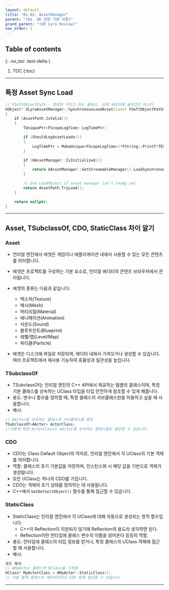 ```yaml
---
layout: default
title: "01-02. AssetManager"
parent: "(01. UE 관련 기본 이론)"
grand_parent: "(UE Lyra Review)"
nav_order: 1
---
```


## Table of contents
{: .no_toc .text-delta }

1. TOC
{:toc}

---

## 특정 Asset Sync Load

```cpp
// FSoftObjectPath - 경로만 가지고 있는 클래스, 실제 메모리에 올라간건 아니다.
UObject* ULyraAssetManager::SynchronousLoadAsset(const FSoftObjectPath& AssetPath)
{
	if (AssetPath.IsValid())
	{
		TUniquePtr<FScopeLogTime> LogTimePtr;

		if (ShouldLogAssetLoads())
		{
			LogTimePtr = MakeUnique<FScopeLogTime>(*FString::Printf(TEXT("Synchronously loaded asset [%s]"), *AssetPath.ToString()), nullptr, FScopeLogTime::ScopeLog_Seconds);
		}

		if (UAssetManager::IsInitialized())
		{
			return UAssetManager::GetStreamableManager().LoadSynchronous(AssetPath, false);
		}

		// Use LoadObject if asset manager isn't ready yet.
		return AssetPath.TryLoad();
	}

	return nullptr;
}
```

---

## Asset, TSubclassOf, CDO, StaticClass 차이 알기

### Asset

* 언리얼 엔진에서 에셋은 게임이나 애플리케이션 내에서 사용할 수 있는 모든 콘텐츠를 의미합니다. 
* 에셋은 프로젝트를 구성하는 기본 요소로, 언리얼 에디터의 콘텐츠 브라우저에서 관리됩니다. 

* 에셋의 종류는 다음과 같습니다:
  * 텍스처(Texture)
  * 메시(Mesh)
  * 머티리얼(Material)
  * 애니메이션(Animation)
  * 사운드(Sound)
  * 블루프린트(Blueprint)
  * 레벨/맵(Level/Map)
  * 파티클(Particle)
* 에셋은 디스크에 파일로 저장되며, 에디터 내에서 가져오거나 생성할 수 있습니다. 여러 프로젝트에서 재사용 가능하여 효율성과 일관성을 높입니다.

### TSubclassOf

* TSubclassOf는 언리얼 엔진의 C++ API에서 제공하는 템플릿 클래스이며, 특정 기본 클래스를 상속하는 UClass 타입을 타입 안전하게 참조할 수 있게 해줍니다.
* 용도: 변수나 함수를 정의할 때, 특정 클래스의 서브클래스만을 허용하고 싶을 때 사용합니다.
* 예시:
```cpp
// AActor를 상속하는 클래스의 서브클래스를 참조
TSubclassOf<AActor> ActorClass;
//이렇게 하면 ActorClass는 AActor를 상속하는 클래스들만 할당할 수 있습니다.
```

### CDO

* CDO는 Class Default Object의 약자로, 언리얼 엔진에서 각 UClass의 기본 객체를 의미합니다.
* 역할: 클래스의 초기 기본값을 저장하며, 인스턴스화 시 해당 값을 기반으로 객체가 생성됩니다.
* 모든 UClass는 하나의 CDO를 가집니다.
* CDO는 객체의 초기 상태를 정의하는 데 사용됩니다.
* C++에서 `GetDefaultObject()` 함수를 통해 접근할 수 있습니다.

### StaticClass

* StaticClass는 언리얼 엔진에서 각 UClass에 대해 자동으로 생성되는 정적 함수입니다.
    * C++이 Reflection이 지원되지 않기에 Reflection의 용도라 생각하면 된다.
    * Reflection이란 런타임에 클래스 변수의 이름을 읽어온다 등등의 역할.
* 용도: 런타임에 클래스의 타입 정보를 얻거나, 특정 클래스의 UClass 객체에 접근할 때 사용합니다.
* 예시:
```cpp
코드 복사
// AMyActor 클래스의 UClass를 가져옴
UClass* MyActorClass = AMyActor::StaticClass();
// 이를 통해 클래스의 메타데이터나 CDO 등에 접근할 수 있습니다.
```

---

